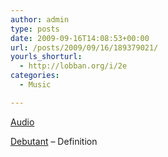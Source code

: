 ```yaml
---
author: admin
type: posts
date: 2009-09-16T14:08:53+00:00
url: /posts/2009/09/16/189379021/
yourls_shorturl:
  - http://lobban.org/i/2e
categories:
  - Music

---
```

[Audio][1]

[Debutant][2] &#8211; Definition

 [1]: http://www.tumblr.com/audio_file/189379021/tumblr_kq2hytCssw1qzrl7b
 [2]: http://www.myspace.com/musicbydebutant